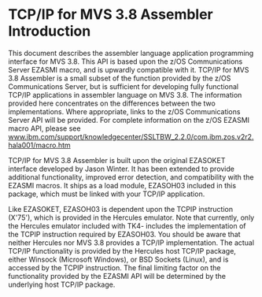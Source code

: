 TCP/IP for MVS 3.8 Assembler Introduction
=========================================

This document describes the assembler language application programming
interface for MVS 3.8. This API is based upon the z/OS Communications
Server EZASMI macro, and is upwardly compatible with it. TCP/IP for MVS
3.8 Assembler is a small subset of the function provided by the z/OS
Communications Server, but is sufficient for developing fully functional
TCP/IP applications in assembler language on MVS 3.8. The information
provided here concentrates on the differences between the two
implementations. Where appropriate, links to the z/OS Communications
Server API will be provided. For complete information on the z/OS EZASMI
macro API, please see www.ibm.com/support/knowledgecenter/SSLTBW_2.2.0/com.ibm.zos.v2r2.hala001/macro.htm

TCP/IP for MVS 3.8 Assembler is built upon the original EZASOKET
interface developed by Jason Winter. It has been extended to provide
additional functionality, improved error detection, and compatibility
with the EZASMI macros. It ships as a load module, EZASOH03 included in
this package, which must be linked with your TCP/IP application.

Like EZASOKET, EZASOH03 is dependent upon the TCPIP instruction
(X\'75\'), which is provided in the Hercules emulator. Note that
currently, only the Hercules emulator included with TK4- includes the
implementation of the TCPIP instruction required by EZASOH03. You should
be aware that neither Hercules nor MVS 3.8 provides a TCP/IP
implementation. The actual TCP/IP functionality is provided by the
Hercules host TCP/IP package, either Winsock (Microsoft Windows), or BSD
Sockets (Linux), and is accessed by the TCPIP instruction. The final
limiting factor on the functionality provided by the EZASMI API will be
determined by the underlying host TCP/IP package.
